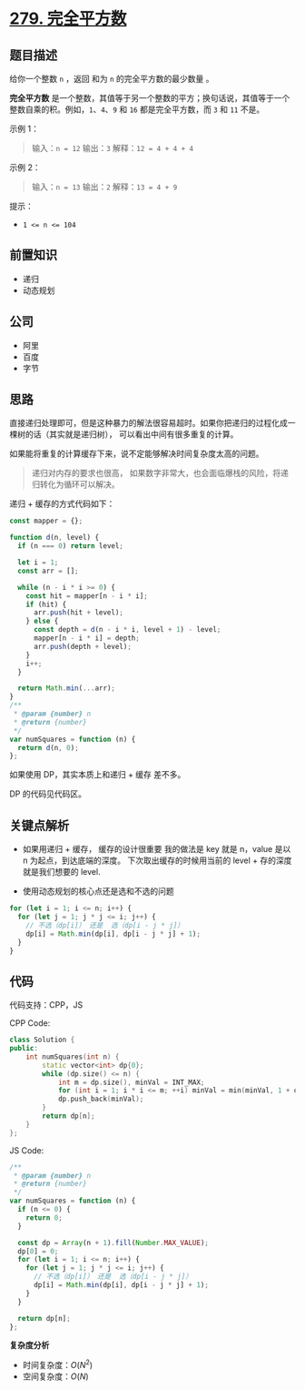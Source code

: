 # [279. 完全平方数](https://leetcode.cn/problems/perfect-squares)

## 题目描述

给你一个整数 `n` ，返回 和为 `n` 的完全平方数的最少数量 。

**完全平方数** 是一个整数，其值等于另一个整数的平方；换句话说，其值等于一个整数自乘的积。例如，`1`、`4`、`9` 和 `16` 都是完全平方数，而 `3` 和 `11` 不是。

示例 1：

> 输入：`n = 12`
> 输出：`3`
> 解释：`12 = 4 + 4 + 4`

示例 2：

> 输入：`n = 13`
> 输出：`2`
> 解释：`13 = 4 + 9`
 
提示：

* `1 <= n <= 104`

## 前置知识

- 递归
- 动态规划

## 公司

- 阿里
- 百度
- 字节

## 思路

直接递归处理即可，但是这种暴力的解法很容易超时。如果你把递归的过程化成一棵树的话（其实就是递归树），
可以看出中间有很多重复的计算。

如果能将重复的计算缓存下来，说不定能够解决时间复杂度太高的问题。

> 递归对内存的要求也很高， 如果数字非常大，也会面临爆栈的风险，将递归转化为循环可以解决。

递归 + 缓存的方式代码如下：

```js
const mapper = {};

function d(n, level) {
  if (n === 0) return level;

  let i = 1;
  const arr = [];

  while (n - i * i >= 0) {
    const hit = mapper[n - i * i];
    if (hit) {
      arr.push(hit + level);
    } else {
      const depth = d(n - i * i, level + 1) - level;
      mapper[n - i * i] = depth;
      arr.push(depth + level);
    }
    i++;
  }

  return Math.min(...arr);
}
/**
 * @param {number} n
 * @return {number}
 */
var numSquares = function (n) {
  return d(n, 0);
};
```

如果使用 DP，其实本质上和递归 + 缓存 差不多。

DP 的代码见代码区。

## 关键点解析

- 如果用递归 + 缓存， 缓存的设计很重要
  我的做法是 key 就是 n，value 是以 n 为起点，到达底端的深度。
  下次取出缓存的时候用当前的 level + 存的深度 就是我们想要的 level.

- 使用动态规划的核心点还是选和不选的问题

```js
for (let i = 1; i <= n; i++) {
  for (let j = 1; j * j <= i; j++) {
    // 不选（dp[i]） 还是  选（dp[i - j * j]）
    dp[i] = Math.min(dp[i], dp[i - j * j] + 1);
  }
}
```

## 代码

代码支持：CPP，JS

CPP Code:

```cpp
class Solution {
public:
    int numSquares(int n) {
        static vector<int> dp{0};
        while (dp.size() <= n) {
            int m = dp.size(), minVal = INT_MAX;
            for (int i = 1; i * i <= m; ++i) minVal = min(minVal, 1 + dp[m - i * i]);
            dp.push_back(minVal);
        }
        return dp[n];
    }
};
```

JS Code:

```js
/**
 * @param {number} n
 * @return {number}
 */
var numSquares = function (n) {
  if (n <= 0) {
    return 0;
  }

  const dp = Array(n + 1).fill(Number.MAX_VALUE);
  dp[0] = 0;
  for (let i = 1; i <= n; i++) {
    for (let j = 1; j * j <= i; j++) {
      // 不选（dp[i]） 还是  选（dp[i - j * j]）
      dp[i] = Math.min(dp[i], dp[i - j * j] + 1);
    }
  }

  return dp[n];
};
```

**复杂度分析**

- 时间复杂度：$O(N^2)$
- 空间复杂度：$O(N)$
